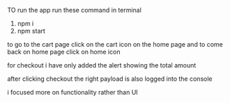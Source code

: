 TO run the app run these command in terminal
1. npm i
2. npm start
 
to go to the cart page click on the cart icon on the home page and to come back on home page click on home icon

for checkout i have only added the alert showing the total amount 

after clicking checkout the right payload is also logged into the console

i focused more on functionality rather than UI
